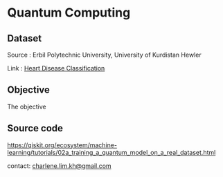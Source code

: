 
# Quantum Computing

## Dataset 

Source  : Erbil Polytechnic University, University of Kurdistan Hewler

Link    : <a href="https://data.mendeley.com/datasets/65gxgy2nmg/2"> Heart Disease Classification </a>

## Objective

The objective 

## Source code

https://qiskit.org/ecosystem/machine-learning/tutorials/02a_training_a_quantum_model_on_a_real_dataset.html

contact: charlene.lim.kh@gmail.com
